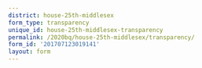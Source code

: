 ```yaml
---
district: house-25th-middlesex
form_type: transparency
unique_id: house-25th-middlesex-transparency
permalink: /2020bq/house-25th-middlesex/transparency/
form_id: '201707123019141'
layout: form
---
```

